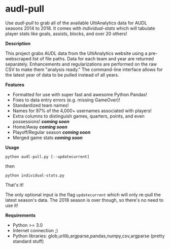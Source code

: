# audl-pull

Use *audl-pull* to grab all of the available UltiAnalytics data for AUDL seasons 2014 to 2018. It comes with *individual-stats* which will tabulate player stats like goals, assists, blocks, and over 20 others!

**Description**

This project grabs AUDL data from the UltiAnalytics website using a pre-webscraped list of file paths. Data for each team and year are returned separately. Enhancements and regularizations are performed on the raw CSV to make them "analysis ready." The command-line interface allows for the latest year of data to be pulled instead of all years.

**Features**

- Formatted for use with super fast and awesome Python Pandas!
- Fixes to data entry errors (e.g. missing GameOver)!
- Standardized team names!
- Names for 97% of the 4,000+ usernames associated with players!
- Extra columns to distinguish games, quarters, points, and even possessions! ***coming soon***
- Home/Away ***coming soon***
- Playoff/Regular season ***coming soon***
- Merged game stats ***coming soon***

**Usage**

`python audl-pull.py [--updatecurrent]`

then 

`python individual-stats.py`

That's it! 

The only optional input is the flag `updatecurrent` which will only re-pull the latest season's data. The 2018 season is over though, so there's no need to use it!

**Requirements**
- Python >= 3.0
- Internet connection ;)
- Python libraries: glob,urllib,argparse,pandas,numpy,csv,argparse (pretty standard stuff)
